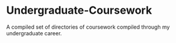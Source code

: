 # Undergraduate-Coursework
A compiled set of directories of coursework compiled through my undergraduate career. 

